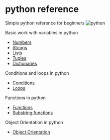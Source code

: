 # python reference

Simple python reference for beginners
![python](https://github.com/rurtubia/pythonVariables/blob/master/img/python-logo.png)

Basic work with variables in python

* [Numbers](numbers.py)
* [Strings](strings.py)
* [Lists](lists.py)
* [Tuples](tuples.py)
* [Dictionaries](dictionaries.py)

Conditions and loops in python

* [Conditions](conditionals.py)
* [Loops](loops.py)

Functions in python

* [Functions](functions.py)
* [Substring functions](functions_substring.py)

Object Orientation in python

* [Object Orientation](classes.py)
